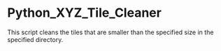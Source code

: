 # Python_XYZ_Tile_Cleaner
This script cleans the tiles that are smaller than the specified size in the specified directory.
